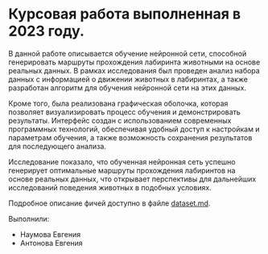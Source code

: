 # Курсовая работа выполненная в 2023 году.

В данной работе описывается обучение нейронной сети, способной генерировать маршруты прохождения лабиринта животными на основе реальных данных. В рамках исследования был проведен анализ набора данных с информацией о движении животных в лабиринтах, а также разработан алгоритм для обучения нейронной сети на этих данных.

Кроме того, была реализована графическая оболочка, которая позволяет визуализировать процесс обучения и демонстрировать результаты. Интерфейс создан с использованием современных программных технологий, обеспечивая удобный доступ к настройкам и параметрам обучения, а также возможность сохранения результатов для последующего анализа.

Исследование показало, что обученная нейронная сеть успешно генерирует оптимальные маршруты прохождения лабиринтов на основе реальных данных, что открывает перспективы для дальнейших исследований поведения животных в подобных условиях.

Подробное описание фичей доступно в файле [dataset.md](Coursework/datset.md).

Выполнили:

* Наумова Евгения
* Антонова Евгения
